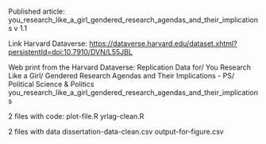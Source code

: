 Published article: 
you_research_like_a_girl_gendered_research_agendas_and_their_implications
v 1.1

Link Harvard Dataverse:
    https://dataverse.harvard.edu/dataset.xhtml?persistentId=doi:10.7910/DVN/L55JBL
    
Web print from the Harvard Dataverse:
    Replication Data for/ You Research Like a Girl/ Gendered Research Agendas and Their Implications - PS/ Political Science & Politics
you_research_like_a_girl_gendered_research_agendas_and_their_implications

2 files with code:
    plot-file.R
    yrlag-clean.R

2 files with data
    dissertation-data-clean.csv
    output-for-figure.csv

